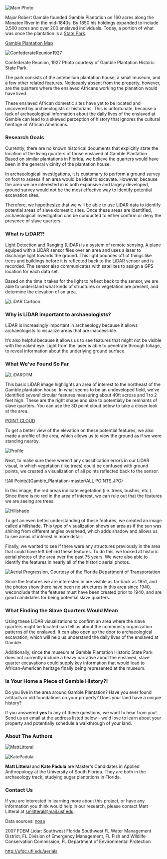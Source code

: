 ![Main Photo](Gamble_Plantation-master/TitlePhoto.jpg)

Major Robert Gamble founded Gamble Plantation on 160 acres along the Manatee River in the mid-1840s. By 1850 his holdings expanded to include 3,500 acres and over 200 enslaved individuals. Today, a portion of what was once the plantation is a [State Park](https://www.floridastateparks.org/park/Gamble-Plantation). 

[Gamble Plantation Map](Gamble_Plantation-master/Map.HTML)

![ConfederateReunion1927](Gamble_Plantation-master/Confederate.png)

Confederate Reunion, 1927 	Photo courtesy of Gamble Plantation Historic State Park.

The park consists of the antebellum plantation house, a small museum, and a few other related features. Noticeably absent from the property, however, are the quarters where the enslaved Africans working the planation would have lived. 

These enslaved African domestic sites have yet to be located and uncovered by archaeologists or historians. This is unfortunate, because a lack of archaeological information about the daily lives of the enslaved at Gamble can lead to a skewed perception of history that ignores the cultural heritage of African Americans.


### Research Goals

Currently, there are no known historical documents that explicitly state the location of the living quarters of those enslaved at Gamble Plantation. Based on similar plantations in Florida, we believe the quarters would have been in the general vicinity of the plantation house. 

In archaeological investigations, it is customary to perform a ground survey on foot to assess if an area would be ideal to excavate. However, because the area we are interested in is both expansive and largely developed, ground survey would not be the most effective way to identify potential excavation sites. 

Therefore, we hypothesize that we will be able to use LiDAR data to identify potential areas of slave domestic sites. Once these areas are identified, archaeological investigation can be conducted to either confirm or deny the presence of slave quarters. 


### What is LiDAR?!

Light Detection and Ranging (LiDAR) is a system of remote sensing. A plane equiped with a LiDAR sensor flies over an area and uses a laser to discharge light towards the ground. This light bounces off of things like trees and buildings before it is reflected back to the LiDAR sensor and is recorded. The sensor also communicates with satellites to assign a GPS location for each data set.

Based on the time it takes for the light to reflect back to the sensor, we are able to understand what kinds of structures or vegetation are present, and determine the elevation of an area.

![LiDAR Cartoon](Gamble_Plantation-master/LiDARCartoon.png)


### Why is LiDAR important to archaeologists?

LiDAR is increasingly important in archaeology because it allows archaeologists to visualize areas that are inaccessible. 

It’s also helpful because it allows us to see features that might not be visible with the naked eye. Light from the laser is able to penetrate through foliage, to reveal information about the underlying ground surface.


### What We’ve Found So Far

![LiDARDTM](Gamble_Plantation-master/LiDARDTM.jpg)

This basic LiDAR image highlights an area of interest to the northeast of the Gamble plantation house. In what seems to be an undeveloped field, we've identified several circular features measuring about 40ft across and 1 to 2 feet high. These are the right shape and size to potentially be remnants of slave quarters. You can use the 3D point cloud below to take a closer look at the area.

[POINT CLOUD](https://dl.dropboxusercontent.com/u/106681985/PublicMap/portal.html)

To get a better view of the elevation on these potential features, we also made a profile of the area, which allows us to view the ground as if we were standing nearby.

![Profile](Gamble_Plantation-master/Profile.png)

Next, to make sure there weren’t any classification errors in our LiDAR visual, in which vegetation (like trees) could be confused with ground points, we created a visualization of all points reflected back to the sensor.

![All Points](Gamble_Plantation-master/ALL POINTS.JPG)

In this image, the red areas indicate vegetation (i.e. trees, bushes, etc.) Since there is no red in the area of interest, we can rule out that the features we are seeing are trees. 

![Hillshade](Gamble_Plantation-master/Hillshade.png)

To get an even better understanding of these features, we created an image called a hillshade. This type of visualization shows an area as if the sun was shining from different angles overhead, which adds shadow and allows us to see areas of interest in more detail. 

Finally, we wanted to see if there were any structures previously in the area that could have left behind these features. To do this, we looked at historic aerial photos of the area over the past 75 years. We were also able to identify the features in nearly all of the historic aerial photos.

![Aerial Progression, Courtesy of the Florida Department of Transportation](Gamble_Plantation-master/Aerials.png)

Since the features we are interested in are visible as far back as 1951, and the photos show there have been no structures in this area since 1940, weconclude that the features must have been created prior to 1940, and are good candidates for being potential slave quarters.  
 
### What Finding the Slave Quarters Would Mean
Using these LiDAR visualizations to confirm an area where the slave quarters might be located can tell us about the community organization patterns of the enslaved. It can also open up the door to archaeological excavation, which will help us understand the daily lives of the enslaved at Gamble. 

Additionally, since the museum at Gamble Plantation Historic State Park does not currently include a heavy narrative about the enslaved, slave quarter excavations could supply key information that would lead to  African-American heritage finally being represented at the museum. 

### Is Your Home a Piece of Gamble History?! 
Do you live in the area around Gamble Plantation?
Have you ever found artifacts or old foundations on your property?
Does your land have a unique history?

If you answered **yes** to any of these questions, we want to hear from you! Send us an email at the address listed below - we'd love to learn about your property and potentially schedule a walkthrough of your land. 

### About The Authors

![MattLitteral](Gamble_Plantation-master/MattLitteral.png)

![KatePadula](Gamble_Plantation-master/KatePadula3.JPG)

**Matt Litteral** and **Kate Padula** are Master's Candidates in Applied Anthropology at the University of South Florida. They are both in the archaeology track, studying sugar plantations in Florida.

### Contact Us

If you are interested in learning more about this project, or have any information you think would help in our research, please contact Matt Litteral at smlitteral@mail.usf.edu.


Data sources:
[noaa](https://coast.noaa.gov/dataviewer/#/)

2007 FDEM Lidar: Southwest Florida
Southwest FL Water Management District, FL Division of Emergency Management, FL Fish and Wildlife Conservation Commission, FL Department of Environmental Protection 

http://ufdc.ufl.edu/aerials




